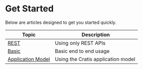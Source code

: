 # Get Started

Below are articles designed to get you started quickly.

| Topic | Description |
| ----- | ----------- |
| [REST](./rest.md)  | Using only REST APIs |
| [Basic](./basic.md) | Basic end to end usage |
| [Application Model](./application-model.md) | Using the Cratis application model |
